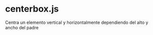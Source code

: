 centerbox.js
============

Centra un elemento vertical y horizontalmente dependiendo del alto y ancho del padre
